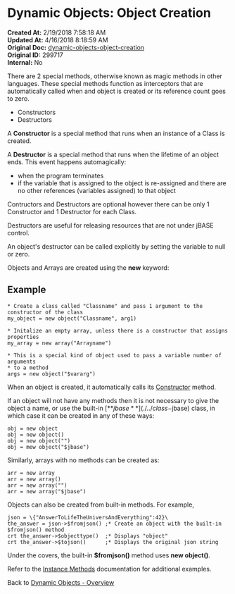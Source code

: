 # Dynamic Objects: Object Creation

**Created At:** 2/19/2018 7:58:18 AM  
**Updated At:** 4/16/2018 8:18:59 AM  
**Original Doc:** [dynamic-objects-object-creation](https://docs.jbase.com/42948-dynamic-objects/dynamic-objects-object-creation)  
**Original ID:** 299717  
**Internal:** No  

There are 2 special methods, otherwise known as magic methods in other languages. These special methods function as interceptors that are automatically called when and object is created or its reference count goes to zero.

- Constructors
- Destructors

A **Constructor** is a special method that runs when an instance of a Class is created.

A **Destructor** is a special method that runs when the lifetime of an object ends. This event happens automagically:

- when the program terminates
- if the variable that is assigned to the object is re-assigned and there are no other references (variables assigned) to that object

Contructors and Destructors are optional however there can be only 1 Constructor and 1 Destructor for each Class.

Destructors are useful for releasing resources that are not under jBASE control.

An object's destructor can be called explicitly by setting the variable to null or zero.

Objects and Arrays are created using the **new** keyword:

## Example

```
* Create a class called "Classname" and pass 1 argument to the constructor of the class
my_object = new object("Classname", arg1)

* Initalize an empty array, unless there is a constructor that assigns properties
my_array = new array("Arrayname")

* This is a special kind of object used to pass a variable number of arguments
* to a method
args = new object("$vararg")
```

When an object is created, it automatically calls its [Constructor](./../dynamic-objects-instance-methods) method.

If an object will not have any methods then it is not necessary to give the object a name, or use the built-in [**$jbase**](./../class-$jbase) class, in which case it can be created in any of these ways:

```
obj = new object
obj = new object()
obj = new object("")
obj = mew object("$jbase")
```

Similarly, arrays with no methods can be created as:

```
arr = new array
arr = new array()
arr = new array("")
arr = new array("$jbase")
```

Objects can also be created from built-in methods. For example,

```
json = \{"AnswerToLifeTheUniversAndEverything":42}\
the_answer = json->$fromjson() ;* Create an object with the built-in $fromjson() method
crt the_answer->$objecttype()  ;* Displays "object"
crt the_answer->$tojson()      ;* Displays the original json string
```

Under the covers, the built-in **$fromjson()** method uses **new object()**.

Refer to the [Instance Methods](./../dynamic-objects-instance-methods) documentation for additional examples.

Back to [Dynamic Objects - Overview](./../dynamic-objects/README.md)
